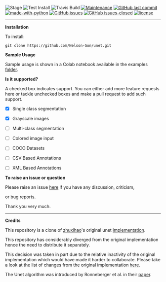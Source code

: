 ![Stage](https://www.repostatus.org/badges/latest/wip.svg) 
![Test Install](https://github.com/Nelson-Gon/unet/workflows/Test%20Install/badge.svg)
![Travis Build](https://travis-ci.com/Nelson-Gon/unet.svg?branch=master)
[![Maintenance](https://img.shields.io/badge/Maintained%3F-yes-green.svg)](https://GitHub.com/Nelson-Gon/unet/graphs/commit-activity)
[![GitHub last commit](https://img.shields.io/github/last-commit/Nelson-Gon/unet.svg)](https://github.com/Nelson-Gon/unet/commits/master)
[![made-with-python](https://img.shields.io/badge/Made%20with-Python-1f425f.svg)](https://www.python.org/)
[![GitHub issues](https://img.shields.io/github/issues/Nelson-Gon/unet.svg)](https://GitHub.com/Nelson-Gon/unet/issues/)
[![GitHub issues-closed](https://img.shields.io/github/issues-closed/Nelson-Gon/unet.svg)](https://GitHub.com/Nelson-Gon/unet/issues?q=is%3Aissue+is%3Aclosed)
[![license](https://img.shields.io/badge/license-MIT-blue.svg)](https://github.com/Nelson-Gon/pyautocv/blob/master/LICENSE)

---


**Installation**


To install:

```
git clone https://github.com/Nelson-Gon/unet.git

```

**Sample Usage**

Sample usage is shown in a Colab notebook available in the 
examples [folder](https://github.com/Nelson-Gon/unet/blob/master/examples/example_usage.ipynb).

**Is it supported?**

A checked box indicates support. You can either add more feature requests here or tackle unchecked boxes and make
a pull request to add such support. 

- [x] Single class segmentation

- [x] Grayscale images

- [ ] Multi-class segmentation

- [ ]  Colored image input

- [ ] COCO Datasets 

- [ ] CSV Based Annotations

- [ ] XML Based Annotations 


**To raise an issue or question**

Please raise an issue [here](https://github.com/Nelson-Gon/unet/issues) if you have any discussion, criticism,

or bug reports. 

Thank you very much. 

---

**Credits**

This repository is a clone of [zhuxihao](https://github.com/zhixuhao)'s  original 
unet [implementation](https://github.com/zhixuhao/unet/).

This repository has considerably diverged from the original implementation hence the need
to distribute it separately. 

This decision was taken in part due to the relative inactivity of the original implementation which would have made
it harder to collaborate. Please take a look at the list of changes from the original implementation
[here](https://github.com/Nelson-Gon/unet/blob/master/changelog.md). 

The Unet algorithm was introduced by Ronneberger et al. in their [paper](http://lmb.informatik.uni-freiburg.de/people/ronneber/u-net/).



